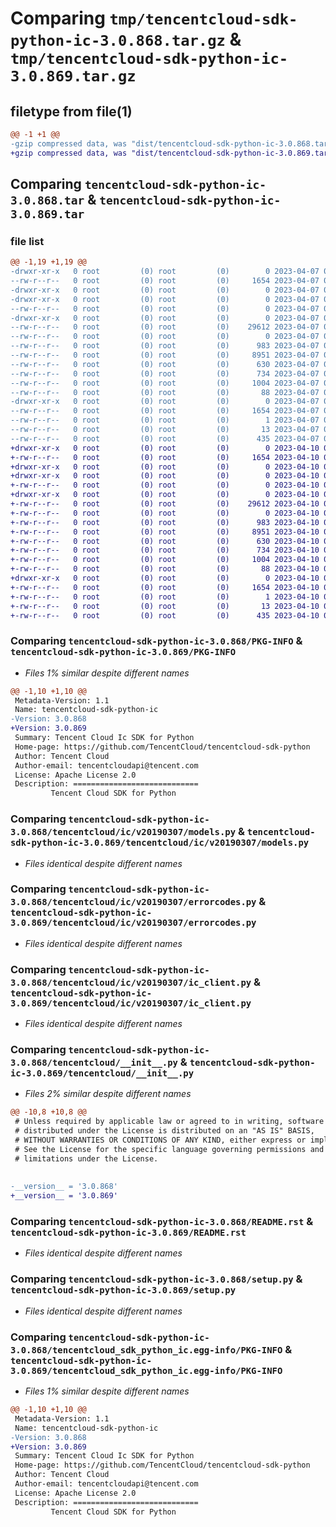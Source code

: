 # Comparing `tmp/tencentcloud-sdk-python-ic-3.0.868.tar.gz` & `tmp/tencentcloud-sdk-python-ic-3.0.869.tar.gz`

## filetype from file(1)

```diff
@@ -1 +1 @@
-gzip compressed data, was "dist/tencentcloud-sdk-python-ic-3.0.868.tar", last modified: Fri Apr  7 00:40:31 2023, max compression
+gzip compressed data, was "dist/tencentcloud-sdk-python-ic-3.0.869.tar", last modified: Mon Apr 10 03:06:58 2023, max compression
```

## Comparing `tencentcloud-sdk-python-ic-3.0.868.tar` & `tencentcloud-sdk-python-ic-3.0.869.tar`

### file list

```diff
@@ -1,19 +1,19 @@
-drwxr-xr-x   0 root         (0) root         (0)        0 2023-04-07 00:40:31.000000 tencentcloud-sdk-python-ic-3.0.868/
--rw-r--r--   0 root         (0) root         (0)     1654 2023-04-07 00:40:31.000000 tencentcloud-sdk-python-ic-3.0.868/PKG-INFO
-drwxr-xr-x   0 root         (0) root         (0)        0 2023-04-07 00:40:31.000000 tencentcloud-sdk-python-ic-3.0.868/tencentcloud/
-drwxr-xr-x   0 root         (0) root         (0)        0 2023-04-07 00:40:31.000000 tencentcloud-sdk-python-ic-3.0.868/tencentcloud/ic/
--rw-r--r--   0 root         (0) root         (0)        0 2023-04-07 00:40:31.000000 tencentcloud-sdk-python-ic-3.0.868/tencentcloud/ic/__init__.py
-drwxr-xr-x   0 root         (0) root         (0)        0 2023-04-07 00:40:31.000000 tencentcloud-sdk-python-ic-3.0.868/tencentcloud/ic/v20190307/
--rw-r--r--   0 root         (0) root         (0)    29612 2023-04-07 00:40:31.000000 tencentcloud-sdk-python-ic-3.0.868/tencentcloud/ic/v20190307/models.py
--rw-r--r--   0 root         (0) root         (0)        0 2023-04-07 00:40:31.000000 tencentcloud-sdk-python-ic-3.0.868/tencentcloud/ic/v20190307/__init__.py
--rw-r--r--   0 root         (0) root         (0)      983 2023-04-07 00:40:31.000000 tencentcloud-sdk-python-ic-3.0.868/tencentcloud/ic/v20190307/errorcodes.py
--rw-r--r--   0 root         (0) root         (0)     8951 2023-04-07 00:40:31.000000 tencentcloud-sdk-python-ic-3.0.868/tencentcloud/ic/v20190307/ic_client.py
--rw-r--r--   0 root         (0) root         (0)      630 2023-04-07 00:40:31.000000 tencentcloud-sdk-python-ic-3.0.868/tencentcloud/__init__.py
--rw-r--r--   0 root         (0) root         (0)      734 2023-04-07 00:40:31.000000 tencentcloud-sdk-python-ic-3.0.868/README.rst
--rw-r--r--   0 root         (0) root         (0)     1004 2023-04-07 00:40:31.000000 tencentcloud-sdk-python-ic-3.0.868/setup.py
--rw-r--r--   0 root         (0) root         (0)       88 2023-04-07 00:40:31.000000 tencentcloud-sdk-python-ic-3.0.868/setup.cfg
-drwxr-xr-x   0 root         (0) root         (0)        0 2023-04-07 00:40:31.000000 tencentcloud-sdk-python-ic-3.0.868/tencentcloud_sdk_python_ic.egg-info/
--rw-r--r--   0 root         (0) root         (0)     1654 2023-04-07 00:40:31.000000 tencentcloud-sdk-python-ic-3.0.868/tencentcloud_sdk_python_ic.egg-info/PKG-INFO
--rw-r--r--   0 root         (0) root         (0)        1 2023-04-07 00:40:31.000000 tencentcloud-sdk-python-ic-3.0.868/tencentcloud_sdk_python_ic.egg-info/dependency_links.txt
--rw-r--r--   0 root         (0) root         (0)       13 2023-04-07 00:40:31.000000 tencentcloud-sdk-python-ic-3.0.868/tencentcloud_sdk_python_ic.egg-info/top_level.txt
--rw-r--r--   0 root         (0) root         (0)      435 2023-04-07 00:40:31.000000 tencentcloud-sdk-python-ic-3.0.868/tencentcloud_sdk_python_ic.egg-info/SOURCES.txt
+drwxr-xr-x   0 root         (0) root         (0)        0 2023-04-10 03:06:58.000000 tencentcloud-sdk-python-ic-3.0.869/
+-rw-r--r--   0 root         (0) root         (0)     1654 2023-04-10 03:06:58.000000 tencentcloud-sdk-python-ic-3.0.869/PKG-INFO
+drwxr-xr-x   0 root         (0) root         (0)        0 2023-04-10 03:06:58.000000 tencentcloud-sdk-python-ic-3.0.869/tencentcloud/
+drwxr-xr-x   0 root         (0) root         (0)        0 2023-04-10 03:06:58.000000 tencentcloud-sdk-python-ic-3.0.869/tencentcloud/ic/
+-rw-r--r--   0 root         (0) root         (0)        0 2023-04-10 03:06:58.000000 tencentcloud-sdk-python-ic-3.0.869/tencentcloud/ic/__init__.py
+drwxr-xr-x   0 root         (0) root         (0)        0 2023-04-10 03:06:58.000000 tencentcloud-sdk-python-ic-3.0.869/tencentcloud/ic/v20190307/
+-rw-r--r--   0 root         (0) root         (0)    29612 2023-04-10 03:06:58.000000 tencentcloud-sdk-python-ic-3.0.869/tencentcloud/ic/v20190307/models.py
+-rw-r--r--   0 root         (0) root         (0)        0 2023-04-10 03:06:58.000000 tencentcloud-sdk-python-ic-3.0.869/tencentcloud/ic/v20190307/__init__.py
+-rw-r--r--   0 root         (0) root         (0)      983 2023-04-10 03:06:58.000000 tencentcloud-sdk-python-ic-3.0.869/tencentcloud/ic/v20190307/errorcodes.py
+-rw-r--r--   0 root         (0) root         (0)     8951 2023-04-10 03:06:58.000000 tencentcloud-sdk-python-ic-3.0.869/tencentcloud/ic/v20190307/ic_client.py
+-rw-r--r--   0 root         (0) root         (0)      630 2023-04-10 03:06:58.000000 tencentcloud-sdk-python-ic-3.0.869/tencentcloud/__init__.py
+-rw-r--r--   0 root         (0) root         (0)      734 2023-04-10 03:06:58.000000 tencentcloud-sdk-python-ic-3.0.869/README.rst
+-rw-r--r--   0 root         (0) root         (0)     1004 2023-04-10 03:06:58.000000 tencentcloud-sdk-python-ic-3.0.869/setup.py
+-rw-r--r--   0 root         (0) root         (0)       88 2023-04-10 03:06:58.000000 tencentcloud-sdk-python-ic-3.0.869/setup.cfg
+drwxr-xr-x   0 root         (0) root         (0)        0 2023-04-10 03:06:58.000000 tencentcloud-sdk-python-ic-3.0.869/tencentcloud_sdk_python_ic.egg-info/
+-rw-r--r--   0 root         (0) root         (0)     1654 2023-04-10 03:06:58.000000 tencentcloud-sdk-python-ic-3.0.869/tencentcloud_sdk_python_ic.egg-info/PKG-INFO
+-rw-r--r--   0 root         (0) root         (0)        1 2023-04-10 03:06:58.000000 tencentcloud-sdk-python-ic-3.0.869/tencentcloud_sdk_python_ic.egg-info/dependency_links.txt
+-rw-r--r--   0 root         (0) root         (0)       13 2023-04-10 03:06:58.000000 tencentcloud-sdk-python-ic-3.0.869/tencentcloud_sdk_python_ic.egg-info/top_level.txt
+-rw-r--r--   0 root         (0) root         (0)      435 2023-04-10 03:06:58.000000 tencentcloud-sdk-python-ic-3.0.869/tencentcloud_sdk_python_ic.egg-info/SOURCES.txt
```

### Comparing `tencentcloud-sdk-python-ic-3.0.868/PKG-INFO` & `tencentcloud-sdk-python-ic-3.0.869/PKG-INFO`

 * *Files 1% similar despite different names*

```diff
@@ -1,10 +1,10 @@
 Metadata-Version: 1.1
 Name: tencentcloud-sdk-python-ic
-Version: 3.0.868
+Version: 3.0.869
 Summary: Tencent Cloud Ic SDK for Python
 Home-page: https://github.com/TencentCloud/tencentcloud-sdk-python
 Author: Tencent Cloud
 Author-email: tencentcloudapi@tencent.com
 License: Apache License 2.0
 Description: ============================
         Tencent Cloud SDK for Python
```

### Comparing `tencentcloud-sdk-python-ic-3.0.868/tencentcloud/ic/v20190307/models.py` & `tencentcloud-sdk-python-ic-3.0.869/tencentcloud/ic/v20190307/models.py`

 * *Files identical despite different names*

### Comparing `tencentcloud-sdk-python-ic-3.0.868/tencentcloud/ic/v20190307/errorcodes.py` & `tencentcloud-sdk-python-ic-3.0.869/tencentcloud/ic/v20190307/errorcodes.py`

 * *Files identical despite different names*

### Comparing `tencentcloud-sdk-python-ic-3.0.868/tencentcloud/ic/v20190307/ic_client.py` & `tencentcloud-sdk-python-ic-3.0.869/tencentcloud/ic/v20190307/ic_client.py`

 * *Files identical despite different names*

### Comparing `tencentcloud-sdk-python-ic-3.0.868/tencentcloud/__init__.py` & `tencentcloud-sdk-python-ic-3.0.869/tencentcloud/__init__.py`

 * *Files 2% similar despite different names*

```diff
@@ -10,8 +10,8 @@
 # Unless required by applicable law or agreed to in writing, software
 # distributed under the License is distributed on an "AS IS" BASIS,
 # WITHOUT WARRANTIES OR CONDITIONS OF ANY KIND, either express or implied.
 # See the License for the specific language governing permissions and
 # limitations under the License.
 
 
-__version__ = '3.0.868'
+__version__ = '3.0.869'
```

### Comparing `tencentcloud-sdk-python-ic-3.0.868/README.rst` & `tencentcloud-sdk-python-ic-3.0.869/README.rst`

 * *Files identical despite different names*

### Comparing `tencentcloud-sdk-python-ic-3.0.868/setup.py` & `tencentcloud-sdk-python-ic-3.0.869/setup.py`

 * *Files identical despite different names*

### Comparing `tencentcloud-sdk-python-ic-3.0.868/tencentcloud_sdk_python_ic.egg-info/PKG-INFO` & `tencentcloud-sdk-python-ic-3.0.869/tencentcloud_sdk_python_ic.egg-info/PKG-INFO`

 * *Files 1% similar despite different names*

```diff
@@ -1,10 +1,10 @@
 Metadata-Version: 1.1
 Name: tencentcloud-sdk-python-ic
-Version: 3.0.868
+Version: 3.0.869
 Summary: Tencent Cloud Ic SDK for Python
 Home-page: https://github.com/TencentCloud/tencentcloud-sdk-python
 Author: Tencent Cloud
 Author-email: tencentcloudapi@tencent.com
 License: Apache License 2.0
 Description: ============================
         Tencent Cloud SDK for Python
```

